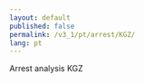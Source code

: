 ```yaml
---
layout: default
published: false
permalink: /v3_1/pt/arrest/KGZ/
lang: pt
---
```


Arrest analysis KGZ
